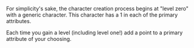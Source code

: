 For simplicity's sake, the character creation process begins at "level zero" with a generic character. This character has a 1 in each of the primary attributes.

Each time you gain a level (including level one!) add a point to a primary attribute of your choosing.